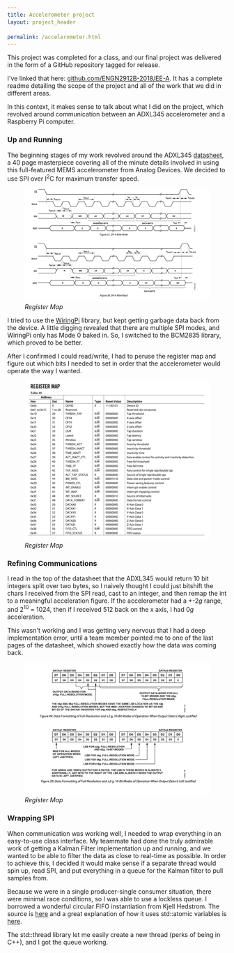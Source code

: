 ```yaml
---
title: Accelerometer project
layout: project_header

permalink: /accelerometer.html
---
```


This project was completed for a class, and our final project was delivered in the form of a GitHub repository tagged for release.

I've linked that here: [github.com/ENGN2912B-2018/EE-A](https://github.com/ENGN2912B-2018/EE-A). It has a complete readme detailing the scope of the project and all of the work that we did in different areas.

In this context, it makes sense to talk about what I did on the project, which revolved around communication between an ADXL345 accelerometer and a Raspberry Pi computer.

### Up and Running
The beginning stages of my work revolved around the ADXL345 [datasheet](https://www.analog.com/media/en/technical-documentation/data-sheets/ADXL345.pdf), a 40 page masterpiece covering all of the minute details involved in using this full-featured MEMS accelerometer from Analog Devices. We decided to use SPI over I<sup>2</sup>C for maximum transfer speed.

<figure>
  <img src="/assets/accelerometer/spitiming.png" style="width: 50vw"/>
  <figcaption><em>Register Map</em></figcaption>
</figure>

I tried to use the [WiringPi](https://projects.drogon.net/category/raspberry-pi/wiringpi-raspberry-pi/) library, but kept getting garbage data back from the device. A little digging revealed that there are multiple SPI modes, and WiringPi only has Mode 0 baked in. So, I switched to the BCM2835 library, which proved to be better.

After I confirmed I could read/write, I had to peruse the register map and figure out which bits I needed to set in order that the accelerometer would operate the way I wanted.

<figure>
  <img src="/assets/accelerometer/registermap.png" style="width: 50vw"/>
  <figcaption><em>Register Map</em></figcaption>
</figure>


### Refining Communications
I read in the top of the datasheet that the ADXL345 would return 10 bit integers split over two bytes, so I naively thought I could just bitshift the chars I received from the SPI read, cast to an integer, and then remap the int to a meaningful acceleration figure. If the accelerometer had a +-2*g* range, and 2<sup>10</sup> = 1024, then if I received 512 back on the x axis, I had 0*g* acceleration.

This wasn't working and I was getting very nervous that I had a deep implementation error, until a team member pointed me to one of the last pages of the datasheet, which showed exactly how the data was coming back.

<figure>
  <img src="/assets/accelerometer/dataformat.png" style="width: 50vw"/>
  <figcaption><em>Register Map</em></figcaption>
</figure>

### Wrapping SPI
When communication was working well, I needed to wrap everything in an easy-to-use class interface. My teammate had done the truly admirable work of getting a Kalman Filter implementation up and running, and we wanted to be able to filter the data as close to real-time as possible. In order to achieve this, I decided it would make sense if a separate thread would spin up, read SPI, and put everything in a queue for the Kalman filter to pull samples from.

Because we were in a single producer-single consumer situation, there were minimal race conditions, so I was able to use a lockless queue. I borrowed a wonderful circular FIFO instantiation from Kjell Hedstrom. The source is [here](https://bitbucket.org/KjellKod/lock-free-wait-free-circularfifo/src) and a great explanation of how it uses std::atomic variables is [here](https://www.codeproject.com/Articles/43510/Lock-Free-Single-Producer-Single-Consumer-Circular).

The std::thread library let me easily create a new thread (perks of being in C++), and I got the queue working.
